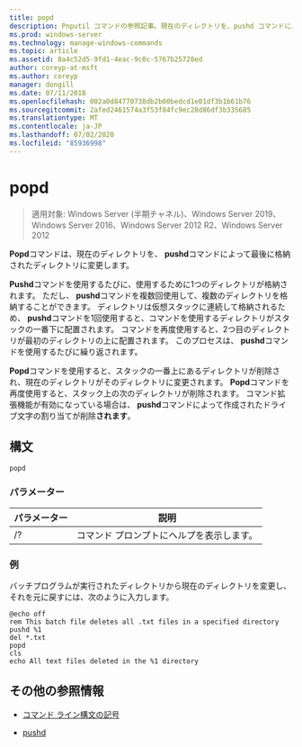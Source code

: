 ```yaml
---
title: popd
description: Pnputil コマンドの参照記事。現在のディレクトリを、pushd コマンドによって最後に格納されたディレクトリに変更します。
ms.prod: windows-server
ms.technology: manage-windows-commands
ms.topic: article
ms.assetid: 8a4c52d5-9fd1-4eac-9c0c-5767b25728ed
author: coreyp-at-msft
ms.author: coreyp
manager: dongill
ms.date: 07/11/2018
ms.openlocfilehash: 002a0d84770738db2b00bedcd1e01df3b1b61b76
ms.sourcegitcommit: 2afed2461574a3f53f84fc9ec28d86df3b335685
ms.translationtype: MT
ms.contentlocale: ja-JP
ms.lasthandoff: 07/02/2020
ms.locfileid: "85936998"
---
```

# <a name="popd"></a>popd

> 適用対象: Windows Server (半期チャネル)、Windows Server 2019、Windows Server 2016、Windows Server 2012 R2、Windows Server 2012

**Popd**コマンドは、現在のディレクトリを、 **pushd**コマンドによって最後に格納されたディレクトリに変更します。

**Pushd**コマンドを使用するたびに、使用するために1つのディレクトリが格納されます。 ただし、 **pushd**コマンドを複数回使用して、複数のディレクトリを格納することができます。 ディレクトリは仮想スタックに連続して格納されるため、 **pushd**コマンドを1回使用すると、コマンドを使用するディレクトリがスタックの一番下に配置されます。 コマンドを再度使用すると、2つ目のディレクトリが最初のディレクトリの上に配置されます。 このプロセスは、 **pushd**コマンドを使用するたびに繰り返されます。

**Popd**コマンドを使用すると、スタックの一番上にあるディレクトリが削除され、現在のディレクトリがそのディレクトリに変更されます。 **Popd**コマンドを再度使用すると、スタック上の次のディレクトリが削除されます。 コマンド拡張機能が有効になっている場合は、 **pushd**コマンドによって作成されたドライブ文字の割り当てが削除**されます**。

## <a name="syntax"></a>構文

```
popd
```

### <a name="parameters"></a>パラメーター

| パラメーター | 説明 |
|--|--|
| /? | コマンド プロンプトにヘルプを表示します。 |

### <a name="examples"></a>例

バッチプログラムが実行されたディレクトリから現在のディレクトリを変更し、それを元に戻すには、次のように入力します。

```
@echo off
rem This batch file deletes all .txt files in a specified directory
pushd %1
del *.txt
popd
cls
echo All text files deleted in the %1 directory
```

## <a name="additional-references"></a>その他の参照情報

- [コマンド ライン構文の記号](command-line-syntax-key.md)

- [pushd](pushd.md)
